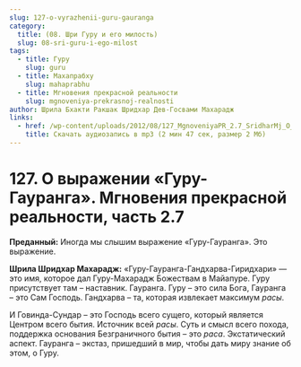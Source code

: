 ```yaml
---
slug: 127-o-vyrazhenii-guru-gauranga
category:
  title: (08. Шри Гуру и его милость)
  slug: 08-sri-guru-i-ego-milost
tags:
  - title: Гуру
    slug: guru
  - title: Махапрабху
    slug: mahaprabhu
  - title: Мгновения прекрасной реальности
    slug: mgnoveniya-prekrasnoj-realnosti
author: Шрила Бхакти Ракшак Шридхар Дев-Госвами Махарадж
links:
  - href: /wp-content/uploads/2012/08/127_MgnoveniyaPR_2.7_SridharMj_O_vyrajenii_Guru-Gauranga.mp3
    title: Скачать аудиозапись в mp3 (2 мин 47 сек, размер 2 Мб)
---
```


# 127. О выражении «Гуру-Гауранга». Мгновения прекрасной реальности, часть 2.7

**Преданный:** Иногда мы слышим выражение «Гуру-Гауранга». Это выражение.

**Шрила Шридхар Махарадж:** «Гуру-Гауранга-Гандхарва-Гиридхари» — это имя, которое дал Гуру-Махарадж Божествам в Майапуре. Гуру присутствует там – наставник. Гауранга. Гуру – это сила Бога, Гауранга – это Сам Господь. Гандхарва – та, которая извлекает максимум *расы*.

И Говинда-Сундар – это Господь всего сущего, который является Центром всего бытия. Источник всей *расы*. Суть и смысл всего похода, поддержка основания Безграничного бытия – это *раса*. Экстатический аспект. Гауранга – экстаз, пришедший в мир, чтобы дать миру знание об этом, о Гуру.

